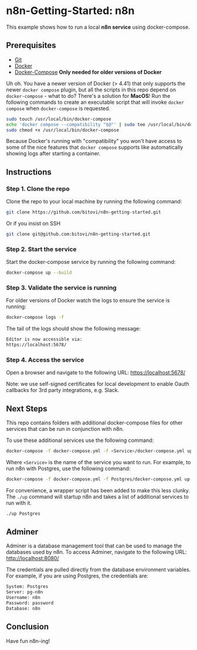 # n8n-Getting-Started: n8n
This example shows how to run a local **n8n service** using docker-compose.

## Prerequisites

  - [Git](https://github.com/)
  - [Docker](https://docs.docker.com/engine/install/)
  - [Docker-Compose](https://docs.docker.com/compose/install/) **Only needed for older versions of Docker**

Uh oh. You have a newer version of Docker (> 4.41) that only supports the newer `docker compose`
plugin, but all the scripts in this repo depend on `docker-compose` - what to do? There's a solution
for **MacOS**! Run the following commands to create an executable script that will invoke `docker
compose` when `docker-compose` is requested.

```sh
sudo touch /usr/local/bin/docker-compose
echo 'docker compose --compatibility "$@"' | sudo tee /usr/local/bin/docker-compose
sudo chmod +x /usr/local/bin/docker-compose
```

Because Docker's running with "compatibility" you won't have access to some of the nice features
that `docker compose` supports like automatically showing logs after starting a container.

## Instructions
### Step 1. Clone the repo
Clone the repo to your local machine by running the following command:

```sh
git clone https://github.com/bitovi/n8n-getting-started.git
```

Or if you insist on SSH

```bash
git clone git@github.com:bitovi/n8n-getting-started.git
```

### Step 2. Start the service
Start the docker-compose service by running the following command:

```bash
docker-compose up --build
```

### Step 3. Validate the service is running
For older versions of Docker watch the logs to ensure the service is running:

```bash
docker-compose logs -f
```

The tail of the logs should show the following message:

```bash
Editor is now accessible via:
https://localhost:5678/
```

### Step 4. Access the service
Open a browser and navigate to the following URL: [https://localhost:5678/](https://localhost:5678/)

Note: we use self-signed certificates for local development to enable Oauth callbacks for 3rd party integrations, e.g. Slack.

## Next Steps
This repo contains folders with additional docker-compose files for other services that can be run in conjunction with n8n.

To use these additional services use the following command:
```bash
docker-compose -f docker-compose.yml -f <Service>/docker-compose.yml up
```

Where `<Service>` is the name of the service you want to run. For example, to run n8n with Postgres, use the following command:

```bash
docker-compose -f docker-compose.yml -f Postgres/docker-compose.yml up
```

For convenience, a wrapper script has been added to make this less clunky. The `./up` command will startup n8n and takes a list of additional services to run with it.

```bash
./up Postgres
```

## Adminer
Adminer is a database management tool that can be used to manage the databases used by n8n. To access Adminer, navigate to the following URL: [http://localhost:8080/](http://localhost:8080/)

The credentials are pulled directly from the database environment variables. 
For example, if you are using Postgres, the credentials are:

```bash
System: Postgres
Server: pg-n8n
Username: n8n
Password: password
Database: n8n
```

## Conclusion
Have fun n8n-ing!
